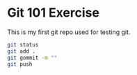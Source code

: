 # Git 101 Exercise 

This is my first git repo used for testing git.

```bash
git status
git add . 
git gommit -m ""
git push
```